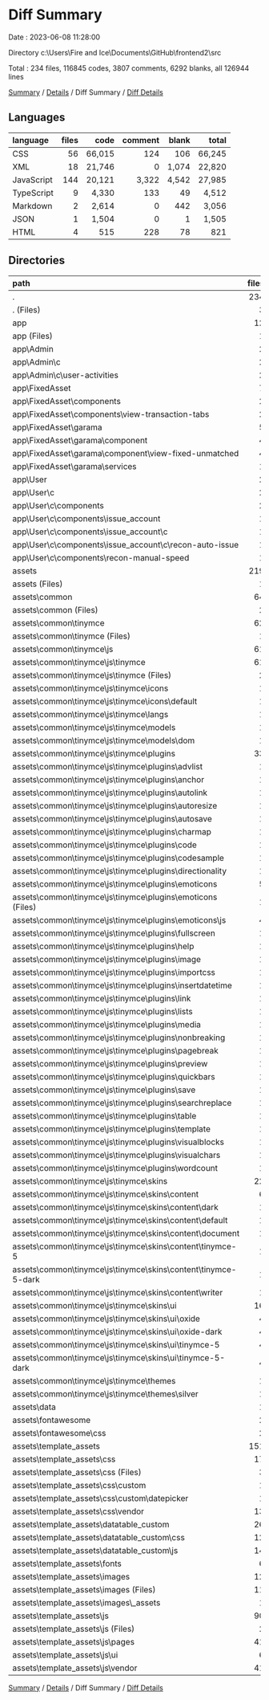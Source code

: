# Diff Summary

Date : 2023-06-08 11:28:00

Directory c:\\Users\\Fire and Ice\\Documents\\GitHub\\frontend2\\src

Total : 234 files,  116845 codes, 3807 comments, 6292 blanks, all 126944 lines

[Summary](results.md) / [Details](details.md) / Diff Summary / [Diff Details](diff-details.md)

## Languages
| language | files | code | comment | blank | total |
| :--- | ---: | ---: | ---: | ---: | ---: |
| CSS | 56 | 66,015 | 124 | 106 | 66,245 |
| XML | 18 | 21,746 | 0 | 1,074 | 22,820 |
| JavaScript | 144 | 20,121 | 3,322 | 4,542 | 27,985 |
| TypeScript | 9 | 4,330 | 133 | 49 | 4,512 |
| Markdown | 2 | 2,614 | 0 | 442 | 3,056 |
| JSON | 1 | 1,504 | 0 | 1 | 1,505 |
| HTML | 4 | 515 | 228 | 78 | 821 |

## Directories
| path | files | code | comment | blank | total |
| :--- | ---: | ---: | ---: | ---: | ---: |
| . | 234 | 116,845 | 3,807 | 6,292 | 126,944 |
| . (Files) | 3 | 321 | 229 | 54 | 604 |
| app | 12 | 1,447 | 149 | 78 | 1,674 |
| app (Files) | 1 | 2 | 0 | 0 | 2 |
| app\\Admin | 2 | 44 | -13 | 4 | 35 |
| app\\Admin\\c | 2 | 44 | -13 | 4 | 35 |
| app\\Admin\\c\\user-activities | 2 | 44 | -13 | 4 | 35 |
| app\\FixedAsset | 7 | 1,400 | 162 | 74 | 1,636 |
| app\\FixedAsset\\components | 2 | 0 | -1 | 1 | 0 |
| app\\FixedAsset\\components\\view-transaction-tabs | 2 | 0 | -1 | 1 | 0 |
| app\\FixedAsset\\garama | 5 | 1,400 | 163 | 73 | 1,636 |
| app\\FixedAsset\\garama\\component | 4 | 1,394 | 162 | 71 | 1,627 |
| app\\FixedAsset\\garama\\component\\view-fixed-unmatched | 4 | 1,394 | 162 | 71 | 1,627 |
| app\\FixedAsset\\garama\\services | 1 | 6 | 1 | 2 | 9 |
| app\\User | 2 | 1 | 0 | 0 | 1 |
| app\\User\\c | 2 | 1 | 0 | 0 | 1 |
| app\\User\\c\\components | 2 | 1 | 0 | 0 | 1 |
| app\\User\\c\\components\\issue_account | 1 | 0 | 0 | 2 | 2 |
| app\\User\\c\\components\\issue_account\\c | 1 | 0 | 0 | 2 | 2 |
| app\\User\\c\\components\\issue_account\\c\\recon-auto-issue | 1 | 0 | 0 | 2 | 2 |
| app\\User\\c\\components\\recon-manual-speed | 1 | 1 | 0 | -2 | -1 |
| assets | 219 | 115,077 | 3,429 | 6,160 | 124,666 |
| assets (Files) | 1 | 15 | 14 | 1 | 30 |
| assets\\common | 64 | 5,792 | 113 | 467 | 6,372 |
| assets\\common (Files) | 2 | 3 | 14 | 2 | 19 |
| assets\\common\\tinymce | 62 | 5,789 | 99 | 465 | 6,353 |
| assets\\common\\tinymce (Files) | 1 | 2,612 | 0 | 440 | 3,052 |
| assets\\common\\tinymce\\js | 61 | 3,177 | 99 | 25 | 3,301 |
| assets\\common\\tinymce\\js\\tinymce | 61 | 3,177 | 99 | 25 | 3,301 |
| assets\\common\\tinymce\\js\\tinymce (Files) | 2 | 3,117 | 3 | 1 | 3,121 |
| assets\\common\\tinymce\\js\\tinymce\\icons | 1 | 1 | 0 | 0 | 1 |
| assets\\common\\tinymce\\js\\tinymce\\icons\\default | 1 | 1 | 0 | 0 | 1 |
| assets\\common\\tinymce\\js\\tinymce\\langs | 1 | 2 | 0 | 2 | 4 |
| assets\\common\\tinymce\\js\\tinymce\\models | 1 | 1 | 3 | 0 | 4 |
| assets\\common\\tinymce\\js\\tinymce\\models\\dom | 1 | 1 | 3 | 0 | 4 |
| assets\\common\\tinymce\\js\\tinymce\\plugins | 33 | 33 | 90 | 0 | 123 |
| assets\\common\\tinymce\\js\\tinymce\\plugins\\advlist | 1 | 1 | 3 | 0 | 4 |
| assets\\common\\tinymce\\js\\tinymce\\plugins\\anchor | 1 | 1 | 3 | 0 | 4 |
| assets\\common\\tinymce\\js\\tinymce\\plugins\\autolink | 1 | 1 | 3 | 0 | 4 |
| assets\\common\\tinymce\\js\\tinymce\\plugins\\autoresize | 1 | 1 | 3 | 0 | 4 |
| assets\\common\\tinymce\\js\\tinymce\\plugins\\autosave | 1 | 1 | 3 | 0 | 4 |
| assets\\common\\tinymce\\js\\tinymce\\plugins\\charmap | 1 | 1 | 3 | 0 | 4 |
| assets\\common\\tinymce\\js\\tinymce\\plugins\\code | 1 | 1 | 3 | 0 | 4 |
| assets\\common\\tinymce\\js\\tinymce\\plugins\\codesample | 1 | 1 | 3 | 0 | 4 |
| assets\\common\\tinymce\\js\\tinymce\\plugins\\directionality | 1 | 1 | 3 | 0 | 4 |
| assets\\common\\tinymce\\js\\tinymce\\plugins\\emoticons | 5 | 5 | 6 | 0 | 11 |
| assets\\common\\tinymce\\js\\tinymce\\plugins\\emoticons (Files) | 1 | 1 | 3 | 0 | 4 |
| assets\\common\\tinymce\\js\\tinymce\\plugins\\emoticons\\js | 4 | 4 | 3 | 0 | 7 |
| assets\\common\\tinymce\\js\\tinymce\\plugins\\fullscreen | 1 | 1 | 3 | 0 | 4 |
| assets\\common\\tinymce\\js\\tinymce\\plugins\\help | 1 | 1 | 3 | 0 | 4 |
| assets\\common\\tinymce\\js\\tinymce\\plugins\\image | 1 | 1 | 3 | 0 | 4 |
| assets\\common\\tinymce\\js\\tinymce\\plugins\\importcss | 1 | 1 | 3 | 0 | 4 |
| assets\\common\\tinymce\\js\\tinymce\\plugins\\insertdatetime | 1 | 1 | 3 | 0 | 4 |
| assets\\common\\tinymce\\js\\tinymce\\plugins\\link | 1 | 1 | 3 | 0 | 4 |
| assets\\common\\tinymce\\js\\tinymce\\plugins\\lists | 1 | 1 | 3 | 0 | 4 |
| assets\\common\\tinymce\\js\\tinymce\\plugins\\media | 1 | 1 | 3 | 0 | 4 |
| assets\\common\\tinymce\\js\\tinymce\\plugins\\nonbreaking | 1 | 1 | 3 | 0 | 4 |
| assets\\common\\tinymce\\js\\tinymce\\plugins\\pagebreak | 1 | 1 | 3 | 0 | 4 |
| assets\\common\\tinymce\\js\\tinymce\\plugins\\preview | 1 | 1 | 3 | 0 | 4 |
| assets\\common\\tinymce\\js\\tinymce\\plugins\\quickbars | 1 | 1 | 3 | 0 | 4 |
| assets\\common\\tinymce\\js\\tinymce\\plugins\\save | 1 | 1 | 3 | 0 | 4 |
| assets\\common\\tinymce\\js\\tinymce\\plugins\\searchreplace | 1 | 1 | 3 | 0 | 4 |
| assets\\common\\tinymce\\js\\tinymce\\plugins\\table | 1 | 1 | 3 | 0 | 4 |
| assets\\common\\tinymce\\js\\tinymce\\plugins\\template | 1 | 1 | 3 | 0 | 4 |
| assets\\common\\tinymce\\js\\tinymce\\plugins\\visualblocks | 1 | 1 | 3 | 0 | 4 |
| assets\\common\\tinymce\\js\\tinymce\\plugins\\visualchars | 1 | 1 | 3 | 0 | 4 |
| assets\\common\\tinymce\\js\\tinymce\\plugins\\wordcount | 1 | 1 | 3 | 0 | 4 |
| assets\\common\\tinymce\\js\\tinymce\\skins | 22 | 22 | 0 | 22 | 44 |
| assets\\common\\tinymce\\js\\tinymce\\skins\\content | 6 | 6 | 0 | 6 | 12 |
| assets\\common\\tinymce\\js\\tinymce\\skins\\content\\dark | 1 | 1 | 0 | 1 | 2 |
| assets\\common\\tinymce\\js\\tinymce\\skins\\content\\default | 1 | 1 | 0 | 1 | 2 |
| assets\\common\\tinymce\\js\\tinymce\\skins\\content\\document | 1 | 1 | 0 | 1 | 2 |
| assets\\common\\tinymce\\js\\tinymce\\skins\\content\\tinymce-5 | 1 | 1 | 0 | 1 | 2 |
| assets\\common\\tinymce\\js\\tinymce\\skins\\content\\tinymce-5-dark | 1 | 1 | 0 | 1 | 2 |
| assets\\common\\tinymce\\js\\tinymce\\skins\\content\\writer | 1 | 1 | 0 | 1 | 2 |
| assets\\common\\tinymce\\js\\tinymce\\skins\\ui | 16 | 16 | 0 | 16 | 32 |
| assets\\common\\tinymce\\js\\tinymce\\skins\\ui\\oxide | 4 | 4 | 0 | 4 | 8 |
| assets\\common\\tinymce\\js\\tinymce\\skins\\ui\\oxide-dark | 4 | 4 | 0 | 4 | 8 |
| assets\\common\\tinymce\\js\\tinymce\\skins\\ui\\tinymce-5 | 4 | 4 | 0 | 4 | 8 |
| assets\\common\\tinymce\\js\\tinymce\\skins\\ui\\tinymce-5-dark | 4 | 4 | 0 | 4 | 8 |
| assets\\common\\tinymce\\js\\tinymce\\themes | 1 | 1 | 3 | 0 | 4 |
| assets\\common\\tinymce\\js\\tinymce\\themes\\silver | 1 | 1 | 3 | 0 | 4 |
| assets\\data | 1 | 1,504 | 0 | 1 | 1,505 |
| assets\\fontawesome | 2 | 2,328 | 13 | 2 | 2,343 |
| assets\\fontawesome\\css | 2 | 2,328 | 13 | 2 | 2,343 |
| assets\\template_assets | 151 | 105,438 | 3,289 | 5,689 | 114,416 |
| assets\\template_assets\\css | 17 | 63,578 | 85 | 75 | 63,738 |
| assets\\template_assets\\css (Files) | 3 | 59,689 | 47 | 19 | 59,755 |
| assets\\template_assets\\css\\custom | 1 | 769 | 9 | 10 | 788 |
| assets\\template_assets\\css\\custom\\datepicker | 1 | 769 | 9 | 10 | 788 |
| assets\\template_assets\\css\\vendor | 13 | 3,120 | 29 | 46 | 3,195 |
| assets\\template_assets\\datatable_custom | 26 | 122 | 90 | 12 | 224 |
| assets\\template_assets\\datatable_custom\\css | 12 | 48 | 9 | 1 | 58 |
| assets\\template_assets\\datatable_custom\\js | 14 | 74 | 81 | 11 | 166 |
| assets\\template_assets\\fonts | 6 | 21,726 | 0 | 1,074 | 22,800 |
| assets\\template_assets\\images | 12 | 20 | 0 | 0 | 20 |
| assets\\template_assets\\images (Files) | 11 | 19 | 0 | 0 | 19 |
| assets\\template_assets\\images\\_assets | 1 | 1 | 0 | 0 | 1 |
| assets\\template_assets\\js | 90 | 19,992 | 3,114 | 4,528 | 27,634 |
| assets\\template_assets\\js (Files) | 2 | 18,314 | 2,967 | 4,480 | 25,761 |
| assets\\template_assets\\js\\pages | 41 | 1,080 | 0 | 3 | 1,083 |
| assets\\template_assets\\js\\ui | 6 | 6 | 0 | 0 | 6 |
| assets\\template_assets\\js\\vendor | 41 | 592 | 147 | 45 | 784 |

[Summary](results.md) / [Details](details.md) / Diff Summary / [Diff Details](diff-details.md)